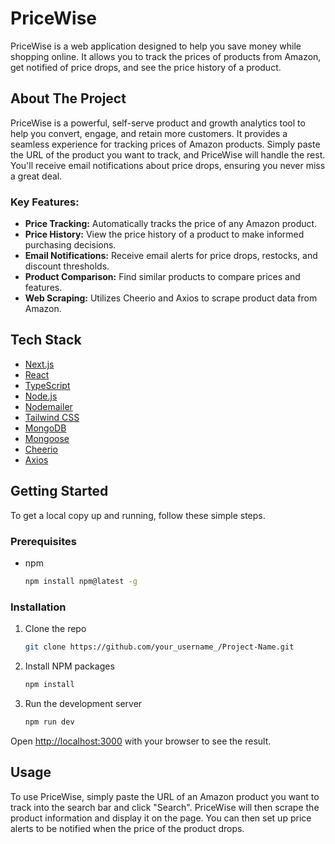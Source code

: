 # PriceWise

PriceWise is a web application designed to help you save money while shopping online. It allows you to track the prices of products from Amazon, get notified of price drops, and see the price history of a product.

## About The Project

PriceWise is a powerful, self-serve product and growth analytics tool to help you convert, engage, and retain more customers. It provides a seamless experience for tracking prices of Amazon products. Simply paste the URL of the product you want to track, and PriceWise will handle the rest. You'll receive email notifications about price drops, ensuring you never miss a great deal.

### Key Features:

  * **Price Tracking:** Automatically tracks the price of any Amazon product.
  * **Price History:** View the price history of a product to make informed purchasing decisions.
  * **Email Notifications:** Receive email alerts for price drops, restocks, and discount thresholds.
  * **Product Comparison:** Find similar products to compare prices and features.
  * **Web Scraping:** Utilizes Cheerio and Axios to scrape product data from Amazon.

## Tech Stack

  * [Next.js](https://nextjs.org/)
  * [React](https://reactjs.org/)
  * [TypeScript](https://www.typescriptlang.org/)
  * [Node.js](https://nodejs.org/)
  * [Nodemailer](https://nodemailer.com/)
  * [Tailwind CSS](https://tailwindcss.com/)
  * [MongoDB](https://www.mongodb.com/)
  * [Mongoose](https://mongoosejs.com/)
  * [Cheerio](https://cheerio.js.org/)
  * [Axios](https://axios-http.com/)

## Getting Started

To get a local copy up and running, follow these simple steps.

### Prerequisites

  * npm
    ```sh
    npm install npm@latest -g
    ```

### Installation

1.  Clone the repo
    ```sh
    git clone https://github.com/your_username_/Project-Name.git
    ```
2.  Install NPM packages
    ```sh
    npm install
    ```
3.  Run the development server
    ```bash
    npm run dev
    ```

Open [http://localhost:3000](https://www.google.com/search?q=http://localhost:3000) with your browser to see the result.

## Usage

To use PriceWise, simply paste the URL of an Amazon product you want to track into the search bar and click "Search". PriceWise will then scrape the product information and display it on the page. You can then set up price alerts to be notified when the price of the product drops.

